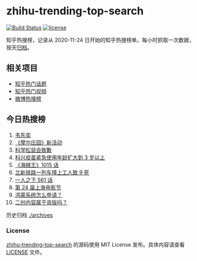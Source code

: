 # zhihu-trending-top-search

[![Build Status](https://github.com/justjavac/zhihu-trending-top-search/workflows/ci/badge.svg?branch=main)](https://github.com/justjavac/zhihu-trending-top-search/actions)
[![license](https://img.shields.io/github/license/justjavac/zhihu-trending-top-search)](https://github.com/justjavac/zhihu-trending-top-search/blob/main/LICENSE)

知乎热搜榜，记录从 2020-11-24 日开始的知乎热搜榜单。每小时抓取一次数据，按天[归档](./archives)。

## 相关项目

- [知乎热门话题](https://github.com/justjavac/zhihu-trending-hot-questions)
- [知乎热门视频](https://github.com/justjavac/zhihu-trending-hot-video)
- [微博热搜榜](https://github.com/justjavac/weibo-trending-hot-search)

## 今日热搜榜

<!-- BEGIN -->
<!-- 最后更新时间 Sun Jun 06 2021 03:48:45 GMT+0800 (China Standard Time) -->

1. [韦东奕](https://www.zhihu.com/search?q=韦东奕)
2. [《摩尔庄园》新活动](https://www.zhihu.com/search?q=摩尔庄园)
3. [科学松鼠会致歉](https://www.zhihu.com/search?q=科学松鼠会)
4. [科兴疫苗紧急使用年龄扩大到 3 岁以上](https://www.zhihu.com/search?q=科兴疫苗)
5. [《海贼王》1015 话](https://www.zhihu.com/search?q=海贼王)
6. [兰新铁路一列车撞上工人致 9 死](https://www.zhihu.com/search?q=兰新铁路)
7. [一人之下 561 话](https://www.zhihu.com/search?q=一人之下)
8. [第 24 届上海电影节](https://www.zhihu.com/search?q=上海电影节)
9. [鸿蒙系统怎么申请？](https://www.zhihu.com/search?q=鸿蒙系统怎么申请)
10. [二创内容属于盗版吗？](https://www.zhihu.com/search?q=二创)

<!-- END -->

历史归档 [./archives](./archives)

### License

[zhihu-trending-top-search](https://github.com/justjavac/zhihu-trending-top-search)
的源码使用 MIT License 发布。具体内容请查看 [LICENSE](./LICENSE) 文件。

